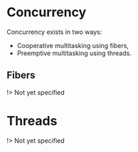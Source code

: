 # Concurrency

Concurrency exists in two ways:

- Cooperative multitasking using fibers,
- Preemptive multitasking using threads.

## Fibers

!> Not yet specified

# Threads

!> Not yet specified
